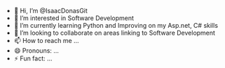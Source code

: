 - 👋 Hi, I’m @IsaacDonasGit
- 👀 I’m interested in Software Development
- 🌱 I’m currently learning Python and Improving on my Asp.net, C# skills
- 💞️ I’m looking to collaborate on areas linking to Software Development
- 📫 How to reach me ...
- 😄 Pronouns: ...
- ⚡ Fun fact: ...

<!---
IsaacDonasGit/IsaacDonasGit is a ✨ special ✨ repository because its `README.md` (this file) appears on your GitHub profile.
You can click the Preview link to take a look at your changes.
--->
